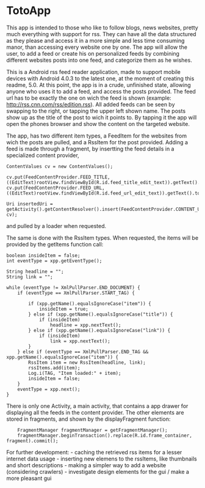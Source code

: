 # TotoApp 
  This app is intended to those who like to follow blogs, news websites, pretty much everything with support for rss. They can have all the data structured as they please and access it in a more simple and less time consuming manor, than accessing every website one by one. 
The app will allow the user, to add a feed or create his on personalized feeds by combining different websites posts into one feed, and categorize them as he wishes. 

  This is a Android rss feed reader application, made to support mobile devices with Android 4.0.3 to the latest one, at the moment of creating this readme, 5.0. At this point, the app is in a crude, unfinished state, allowing anyone who uses it to add a feed, and access the posts provided. The feed url has to be exactly the one on wich the feed is shown (example: http://rss.cnn.com/rss/edition.rss). All added feeds can be seen by swapping to the right, or tapping the upper left shown name. The posts show up as the title of the post to wich it points to. By tapping it the app will open the phones browser and show the content on the targeted website.

  The app, has two different item types, a FeedItem for the websites from wich the posts are pulled, and a RssItem for the post provided. Adding a feed is made through a fragment, by insertting the feed details in a specialized content provider, 
  
    ContentValues cv = new ContentValues();
  
    cv.put(FeedContentProvider.FEED_TITLE, ((EditText)rootView.findViewById(R.id.feed_title_edit_text)).getText().toString());
    cv.put(FeedContentProvider.FEED_URL, ((EditText)rootView.findViewById(R.id.feed_url_edit_text)).getText().toString());
  
    Uri insertedUri = getActivity().getContentResolver().insert(FeedContentProvider.CONTENT_URI, cv);
 
  and pulled by a loader when requested.
  
  The same is done with the RssItem types. When requested, the items will be provided by the getItems function call:

    boolean insideItem = false;
    int eventType = xpp.getEventType();
  
    String headline = "";
    String link = "";
  
    while (eventType != XmlPullParser.END_DOCUMENT) {
        if (eventType == XmlPullParser.START_TAG) {
  
            if (xpp.getName().equalsIgnoreCase("item")) {
                insideItem = true;
            } else if (xpp.getName().equalsIgnoreCase("title")) {
                if (insideItem)
                    headline = xpp.nextText();
            } else if (xpp.getName().equalsIgnoreCase("link")) {
                if (insideItem)
                    link = xpp.nextText();
            }
        } else if (eventType == XmlPullParser.END_TAG && xpp.getName().equalsIgnoreCase("item")) {
            RssItem item = new RssItem(headline, link);
            rssItems.add(item);
            Log.i(TAG, "Item loaded:" + item);
            insideItem = false;
        }
        eventType = xpp.next();
    }
    
  There is only one Activity, a main activity, that contains a app drawer for displaying all the feeds in the content provider. The other elements are stored in fragments, and shown by the displayFragment function:
  
        FragmentManager fragmentManager = getFragmentManager();
        fragmentManager.beginTransaction().replace(R.id.frame_container, fragment).commit();
        
  For further development:
    - caching the retrieved rss items for a lesser internet data usage
    - inserting new elemens to the rssItems, like thumbnails and short descriptions
    - making a simpler way to add a website (considering crawlers)
    - investigate design elements for the gui / make a more pleasant gui
  

